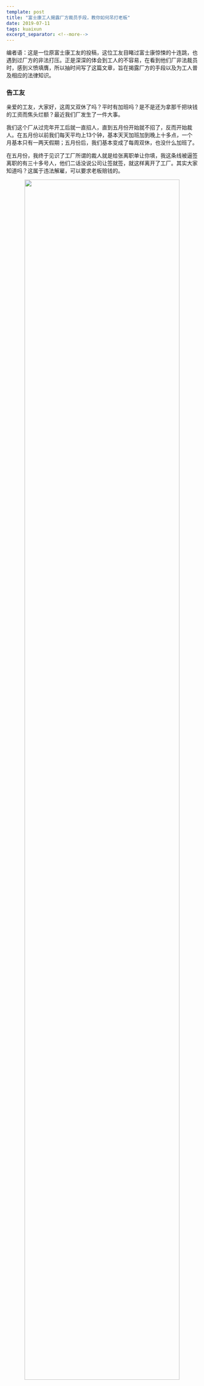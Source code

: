 ```yaml
---
template: post
title: "富士康工人揭露厂方裁员手段，教你如何吊打老板"
date: 2019-07-11
tags: kuaixun
excerpt_separator: <!--more-->
---
```


编者语：这是一位原富士康工友的投稿，这位工友目睹过富士康惊悚的十连跳，也遇到过厂方的非法打压。正是深深的体会到工人的不容易，在看到他们厂非法裁员时，感到义愤填膺，所以抽时间写了这篇文章，旨在揭露厂方的手段以及为工人普及相应的法律知识。

<h3>告工友</h3>

亲爱的工友，大家好，这周又双休了吗？平时有加班吗？是不是还为拿那千把块钱的工资而焦头烂额？最近我们厂发生了一件大事。

我们这个厂从过完年开工后就一直招人，直到五月份开始就不招了，反而开始裁人。在五月份以前我们每天平均上13个钟，基本天天加班加到晚上十多点，一个月基本只有一两天假期；五月份后，我们基本变成了每周双休，也没什么加班了。

在五月份，我终于见识了工厂所谓的裁人就是给张离职单让你填，我这条线被逼签离职的有三十多号人，他们二话没说公司让签就签，就这样离开了工厂。其实大家知道吗？这属于违法解雇，可以要求老板赔钱的。

<div style="text-align:center"><img src="/images/071101.webp" width="90%"><br></div><br>

想到大家因为不懂法律给老板忽悠，导致应有的赔偿没有到手，我心里就很着急，所以就特意抽取时间写了一篇文章出来，帮大家普及相应的法律知识以及在与老板斗争时应该注意的一些事项。

<h3>我在富士康</h3>

**一：超长加班的背后**

每当想起以前在富士康工友因长期接触香蕉水导致中毒的事情，就会不由自主的感到气愤，也会想起我们工人的不容易。

<div style="text-align:center"><img src="/images/071102.webp" width="90%"><br></div><br>

我们知道，“时间就是金钱”的含义：**抓紧一切时间，埋头苦干，是工厂创造财富的秘诀；而时间的损失，就是个人收入和工厂利润的损失**。是的，在节约时间这一块，公司将我们和他们捆绑在一起了。

工资的多寡，最直观的表现是不同的时间段工资不同：**正常上班时间，工资较低，只有加班时间，工资才高一些。我们精打细算地控制时间，不仅来自生产机器的要求，也来自我们工人本身，因为只有更多的加班我们才有更多的工资。**

<div style="text-align:center"><img src="/images/071103.webp" width="90%"><br></div><br>

对于我们工人来说，我们害怕没班加，因为两千来块钱的底薪完全满足不了我们的日常所需，随着物价的飞速增长，要求更多的加班成了保证我们维持生活的唯一办法。

可以看到，超长加班是为了维持基本生活的保障，而不是因为喜欢加班。我们必须把所有时间都耗费在工厂，我们才能够维持生存。

**二：什么是香蕉水？**

在富士康的时候，我是在印刷车间，里面充斥着“香蕉水”。“香蕉水”又名“天那水”，主要成分是二甲苯，挥发性极强易燃易爆有毒，是危险品，主要是因为有较浓的香蕉气味，所以叫“香蕉水”。

<div style="text-align:center"><img src="/images/071104.webp" width="90%"><br></div><br>

“香蕉水”主要危害有：手皮肤接触到香蕉水会有脱脂作用,皮肤会干燥,严重时会皲裂；吸入香蕉水,尽管有芳香的味道但是非常有害。

<div style="text-align:center"><img src="/images/071105.webp" width="90%"><br></div><br>

短时间吸入高浓度会觉得眼鼻刺激感、流泪。由于“香蕉水”是亲脂性的,特别容易与神经细胞结合，出现神经损害。如疲劳、记忆力下降、注意力不集中、失眠、头晕等。严重时可昏迷。 

在我们车间还有着油墨，是油漆类的，其成分也是含有苯、二甲苯之类的毒物，属性同“香蕉水”。

**三：生活的羁绊。**

我在这个有毒有害的车间待了三四年，在这期间，时常有工友在上班时间昏迷被抬出车间的事情，可能很多人会说你为啥不换个工作呢？这样子了为啥大家还不反抗呢？

我很早就出来打工了，换的工厂有七八个了，进了那么多厂，从来没见过为员工着想的老板，他们都是一个样，都是靠吸食我们工人的血肉而活的寄生虫。

<div style="text-align:center"><img src="/images/071106.webp" width="90%"><br></div><br>

工人无非是有选择做谁奴隶的权利，却没有摆脱奴隶身份的权利，我们要么为这个老板打工，要么为那个老板打工，因为压迫我们的不是单个老板，而是整个资本主义体制导致的。

<div style="text-align:center"><img src="/images/071107.webp" width="90%"><br></div><br>

靠换工作根本不能解决这个问题的，而且在一个工厂稳定下来从经济上来看收益也更大，换工作导致工龄清零、要搬迁等一系列问题，都涉及到工人最切实的利益。

其实，大家不是不想反抗，而是实在有太多的东西拉住了工友的脚步，像有些人要交房贷、年轻男性要存彩礼钱结婚、已婚工人又有老人小孩要养，衣食住行、医疗教育，各方面的经济压力都压的工人喘不过气，导致工人不敢随意反抗，因为害怕丢掉工作。

<div style="text-align:center"><img src="/images/071108.webp" width="90%"><br></div><br>

还有一个原因就是工友给欺骗了，厂方经常宣传，是他们养活了我们工人，没有老板给你发工资，你怎么活？

那么真的是这样吗？我们知道，进厂是先压一个月工资，这不很明显吗？是我们预先垫付了一个月的劳动力，厂方其后才给我们工资；再说，我们最直观的看，整个世界的所有东西，是谁创造的？不是老板，是我们工人。

厂方宣传的和实际情况恰恰相反，不是老板养活了我们，而是我们养活了老板。

**四：一次失败的罢工**

工人为了生存默默忍受着残酷的剥削，但这并不代表工人愿意受着压榨，长期的压迫总会有爆发的一天。

有一天，又发生了工友在车间昏迷的事件，这次不是一个人，是一下子昏迷四五个人，看到这一幕，工友们彻底爆发了，全体自发性的举行了罢工。

<div style="text-align:center"><img src="/images/071109.webp" width="90%"><br></div><br>

因为是自发性的罢工，大家也没什么经验，不知道如何利用这一事件来转化成自身的利益，大家既没有组织起来，也没有起草共同的利益诉求，而是趁机去厂外游玩了。要说这是一场罢工，到不如说更像一次放假。

工友在厂外玩了几天后被老板忽悠到车间说：“请了检测中心的人过来检测，如有问题会给大家一个解释。”

车间里突然来了一个身穿白大褂，肩背着一个药箱、戴着一副眼睛二十多岁的小伙，台干领着他走了车间的每个角落，在这里用仪器看看，在那里瞄瞄，看似很专业的样子，装模作样搞了半个小时就要匆匆离开。

<div style="text-align:center"><img src="/images/071110.webp" width="90%"><br></div><br>

这个时候工友们急了，大家站在门口拦住了他，非要他给个说法，那人说：“我得把这些东西拿回去进一步检验，初步看这车间没有发现什么有毒有害物质，如果你们还要最终的结果需要一步一步的申请，要走流程。”说完就离开了车间。

这时，工友们又团团的把台干围住看他怎么说？“工友们，检测的人都告诉你们了，现在回到工位上工作吧。”

一个工友突然站出来问：“正如他说的我们车间没毒为什么还让我们戴口罩？香蕉水的标签为什么在我们去领的时候撕掉不让我们看上面的用法和说明？”

台干嘴张了又张不知该怎么回复，尽管有一大堆疑问，工友们还是回到了各自的工作岗位……

<div style="text-align:center"><img src="/images/071112.webp" width="90%"><br></div><br>

这次罢工之所以失败，首先是大家缺乏经验，事件起来后应该进行更紧密的联合，趁这个机会向厂方施压，提出相应诉求，要求谈判。这个时候大家反而去休假了，使工友们更加变成一盘散沙；

其次是大家的决心不够，一次次的中毒昏迷事件已经证明了车间内充斥着有毒气体，检测中心的人和台干一唱一和工友们就给忽悠了，虽然大家清楚很多不合理，也没有进一步斗争，反而继续工作了。

**五：一次漂亮的维权**

富士康的出名是因为十连跳让很多人知道了富士康，那个时候我在职，亲眼目睹了一个一个工友从高楼纵深一跃结束了自己的一生……

<div style="text-align:center"><img src="/images/071113.webp" width="90%"><br></div><br>

然而在跳楼期间公司却逼员工签生死协议，上面主要的内容就是如果本人跳楼死亡了与富士康无关，百分之九十八的人看都没看，都签了自己的大名，我一字一句读后拒签。

拒签之后随之而来的就是一连串的穿小鞋，像奖金、升职、加薪那些都没你的份，但我一点也不后悔，最起码我用行动维护了我的权益。当然，拒签的并非我一个。

<div style="text-align:center"><img src="/images/071114.webp" width="90%"><br></div><br>

接下来的日子里，有意的针对从无停止，我们没有签字的工友只能勇敢的面对，厂方想法是逼着我们一个个辞职。

不久，一个未签字工友（也是我朋友）被富士康解雇，专理说：“公司提出解雇你，你同意吗？”

<div style="text-align:center"><img src="/images/071115.webp" width="90%"><br></div><br>

朋友回：“同意。”

专理说：“那填张离职单就可以走了。”

朋友问：“明明是你解雇我，为什么要让我签离职单？我要签解除劳动合同通知书，上面要写明：1、公司提出解雇本人；2、按照劳动法实行n加1赔偿，计算标准按劳动法；3、过完元旦在签单请把五天年休折合双倍工资计发给本人。”

专理犹豫了一下说：“这样吧，去人资做个访谈记录。”

随后朋友跟随专理进了b区一五楼一个小房间，不一会又来了四个分别说是集团人资和中央人资的人，二话不说把所赔的金额、离职单、离职证明摆在朋友面前，朋友镇定的拿出手机迅速的拍照，谁知人资戴眼睛那家伙像剑一样神速的抢过朋友手中的手机，脸色苍白的说：“这是公司机密，不能拍。”

<div style="text-align:center"><img src="/images/071116.webp" width="90%"><br></div><br>

朋友心想：这不是糖衣炮弹吗？工友在此时做了两件事：第一，大声的告诉他们你们这种行为是违法的；第二，熟练的背出了被解雇的相关法律，还提前把这些法律印成单页分别发给房间里的每一个人。

这时人资那个人说：“你说到法律，我们厂也有跟劳动局对接的窗口，我这就给他打电话，你听听他们怎么说？”

电话打通了，那个人资的人给电话那端说了这边的情况后把电话就给朋友了。电话那端是个女孩子，声称是劳动局的人，还说公司做的都是对的。

<div style="text-align:center"><img src="/images/071117.webp" width="90%"><br></div><br>

朋友听完电话后，冷静的说：“如果你们说公司没违法，你把你们所说的写在纸上盖上公司章，让法人签字我就认。”人资和专理、科长气的甩门而去。

朋友一气之下跑到工会揭露富士康的违法行为，谁知工会的工作人员团团把朋友围住并进行了群攻：“你得了便宜还卖乖，公司做的是对的……”

<div style="text-align:center"><img src="/images/071118.webp" width="90%"><br></div><br>

第二天朋友又被专理找来谈话：“你看这样行不行，把离职单的标题改为解除劳动合同通知书，上面内容不变。”

朋友气的火冒三丈：“请不要给我玩着小儿科的游戏，换汤不换药呀！我坚决不答应。”

朋友又连夜把事情的经过全写了出来，打印了几百份，见到工友就发，车间里发，上下班路上发、饭堂里发，很多工友通过文章的内容了解了富士康的真面目，原来公司领导、工会、人资都是穿一条裤子的，知道的人越来越多……

<div style="text-align:center"><img src="/images/071119.webp" width="90%"><br></div><br>

厂方看到这种情况，很快按照朋友提出的要求给朋友签了解雇劳动合同通知书，朋友这次拿到了六七万的赔偿。

<h3>如何应对厂方裁员</h3>

**一：厂方要求签离职单的背后**

经过了一次次的较量和斗争，我们会发现，工厂的套路太深了，有多少工友都身受其害，工厂在压榨着工友的同时还想违法占有你的财产，这种情况已经演变成了普遍的现象。

<div style="text-align:center"><img src="/images/071120.webp" width="90%"><br></div><br>

我们来讲讲工厂裁员的问题。工厂裁员一般有三种情况，一是倒闭；二是搬迁；三是最近效益不好。比如，受贸易战的影响，有些工厂订单大大减少，所以需要裁员。

我们暂且不谈是什么原因要裁员，为了不支付相应的赔偿，厂方裁员一般会忽悠员工签订离职单。在这里，我们讲下离职单和劳动合同通知书的区别。

离职单、辞职信，是劳动者向用人单位递交的解除合同请求文书。

**根据《劳动合同法》第三十六条：用人单位与劳动者协商一致，可以解除劳动合同。**

可见，这是劳动者与用人单位协商一致解除合同，需要等待用人单位回复，用人单位同意的，办理解除合同手续，出具解除合同证明书，解除劳动关系；用人单位不同意的，劳动合同继续履行。

<div style="text-align:center"><img src="/images/071121.webp" width="90%"><br></div><br>

解除劳动合同通知书则是用人单位单方面一种类似声明或者通知，告知已经与员工解除劳动关系、撇清或者声明与员工的权利义务终结。工厂单方面解除劳动合同员工可以获取相应的赔偿。

我们可以看到，**两者是完全不同的，如果是签订离职单、辞职信，是属于双方协商和平解除劳动合同；如果是用人单位单方面解除劳动合同，用人单位则需要给员工相应的赔偿。**

<div style="text-align:center"><img src="/images/071122.webp" width="90%"><br></div><br>

现在清楚了，厂方之所以骗工人签离职单、辞职信，是属于违法辞退，是想逃避相应法律，从而规避赔偿。

当厂方要我们签离职单、辞职信的时候，我们一定要记得录音、拍照，像我朋友一样，保留证据，并与厂方以理据争，让他清楚你不是好忽悠的、不是好惹的。

**二：赔偿方面的法律普及**

**根据《劳动合同法》第四十七条:**

**经济补偿按劳动者在本单位工作的年限，每满一年支付一个月工资的标准向劳动者支付。六个月以上不满一年的，按一年计算；不满六个月的，向劳动者支付半个月工资的经济补偿。**

**劳动者月工资高于用人单位所在直辖市、设区的市级人民政府公布的本地区上年度职工月平均工资三倍的，向其支付经济补偿的标准按职工月平均工资三倍的数额支付，向其支付经济补偿的年限最高不超过十二年。**

**本条所称月工资是指劳动者在劳动合同解除或者终止前十二个月的平均工资。**

**根据劳动部《关于贯彻执行<中华人民共和国劳动法>若干问题的意见》第53条规定：**

**劳动法中的“工资”是指用人单位依据国家有关规定或劳动合同的约定，以货币形式直接支付给本单位劳动者的劳动报酬，一般包括计时工资、计件工资、奖金、津贴和补贴、延长工作时间的工资报酬以及特殊情况下支付的工资等。**

**根据《劳动合同法实施条例》第27条有规定：**

**劳动合同法第四十七条规定的经济补偿的月工资按照劳动者应得工资计算，包括计时工资或者计件工资以及奖金、津贴和补贴等货币性收入。劳动者在劳动合同解除或者终止前12个月的平均工资低于当地最低工资标准的，按照当地最低工资标准计算。劳动者工作不满12个月的，按照实际工作的月数计算平均工资。**

可以看到，法律条文里没有加班工资，这意味着加班工资既可以算入赔偿工资，也可以不算入赔偿工资。这也是为什么工厂实行低底薪，高加班费的薪资模式，这样就可以钻法律空子，逃避高额经济赔偿金的手段。

<div style="text-align:center"><img src="/images/071123.webp" width="90%"><br></div><br>

我们举个例子，来简单的看看这种赔偿差别有多大。

假设一名工友工龄是1年，底薪按照深圳最低工资2200，正常加班下来平均每月工资应该有4800左右。我们知道，劳动法的赔法就是N+1，（N＝工作年限×平均工资），如果按底薪的赔法就是:（1×2200）+2200=4400；如果按实际工资的赔法就是:（1×4800）+4800=9600。

按底薪赔偿，每多一年工龄多4400赔偿金，2年工龄应得的赔偿金就是4400+2200，如此类推；按实际工资赔偿，每多一年工龄多4800赔偿金，2年工龄应得的赔偿金就是9600+4800，如此类推。

可见，差别很明显，按实际工资比按底薪赔偿每多一年工龄就可以多赔5200。

因为这涉及到双方最直接的利益，在谈判赔偿的时候，厂方会利用法律的空子，将加班费去掉，因为法律确实也没有明文规定将加班算入赔偿工资，这对我们很不利，所以在谈判的时候我们也要学会一定的谈判技巧。

<div style="text-align:center"><img src="/images/071124.webp" width="90%"><br></div><br>

我们在谈判的时候切记不要提加班费，就说按法律要求前10个月平均工资算，现在发工资都是银行发，有工资流水，这样加班自然就给平均在10个月的工资里了，我们也就可以获得更多的赔偿了。

**三：结尾**

在这里，还有一点要特别强调，不要相信劳动局和工会的鬼话，他们和厂方是穿一条裤子的，他们都是为老板服务的。他们一般会以一副和事佬的态度出现，不要被他们表面的公正和权威所迷惑，他们和厂方是彻底的利益勾结。

当工厂采取冷处理的方式，我们必须行动，将和厂方的洽谈经过进行揭露，以发传单或者建群的方式将消息传播给其他工友，让工友知道厂方、劳动局、工会、领导的本质。

<div style="text-align:center"><img src="/images/071125.webp" width="90%"><br></div><br>

我出来打工近二十年了，工人的苦与难我都深有体会，因为我就是一名工人。为了维持我们的基本生活，我们没日没夜的加班，换来的却只是一身伤病，最后还被以各种方式扫地出门。

<div style="text-align:center"><img src="/images/071126.webp" width="90%"><br></div><br>

随着一次次斗争，我深刻的认识到了，我们工人只有靠自己才能拿回属于我们的东西，法律我们必须学会，这是我们和厂方进行斗争的有力武器，也只有在斗争中，我们才会发现哪些人是我们的敌人。

当然，我们不只是局限于法律斗争，我们还要引导更多的工友来一起斗争，直到我们工人阶级获得最终的解放。

<div style="text-align:center"><img src="/images/071127.webp" width="90%"><br>注：图片来源于网络 。</div><br>






